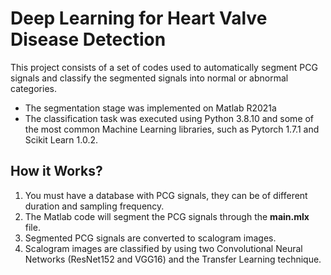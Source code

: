 # Deep Learning for Heart Valve Disease Detection
This project consists of a set of codes used to automatically segment PCG signals and classify the segmented signals into normal or abnormal categories.
- The segmentation stage was implemented on Matlab R2021a
- The classification task was executed using Python 3.8.10 and some of the most common Machine Learning libraries, such as Pytorch 1.7.1 and Scikit Learn 1.0.2.
## How it Works?
1. You must have a database with PCG signals, they can be of different duration and sampling frequency.
2. The Matlab code will segment the PCG signals through the **main.mlx** file.
3. Segmented PCG signals are converted to scalogram images.
4. Scalogram images are classified by using two Convolutional Neural Networks (ResNet152 and VGG16) and the Transfer Learning technique.
